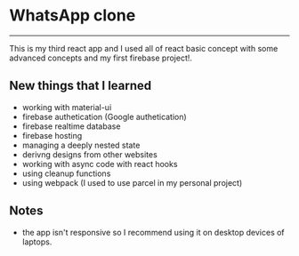 # WhatsApp clone

---

This is my third react app and I used all of react basic concept with some advanced concepts and my first firebase project!.

## New things that I learned

- working with material-ui
- firebase authetication (Google authetication)
- firebase realtime database
- firebase hosting
- managing a deeply nested state
- derivng designs from other websites
- working with async code with react hooks
- using cleanup functions
- using webpack (I used to use parcel in my personal project)

## Notes

- the app isn't responsive so I recommend using it on desktop devices of laptops.
